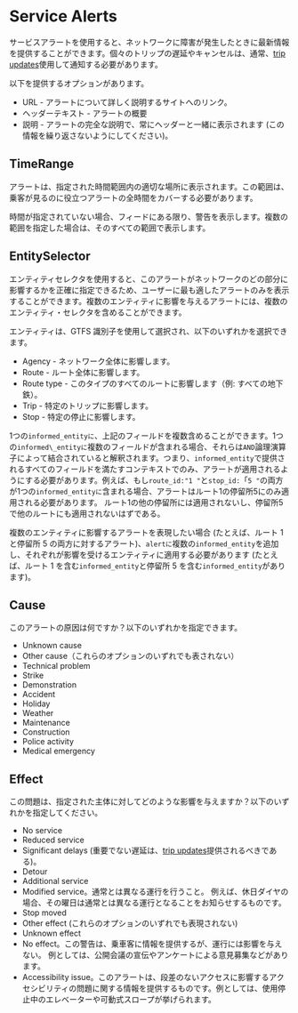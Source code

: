 # Service Alerts

サービスアラートを使用すると、ネットワークに障害が発生したときに最新情報を提供することができます。個々のトリップの遅延やキャンセルは、通常、[trip updates](trip-updates.md)使用して通知する必要があります。

以下を提供するオプションがあります。

*   URL - アラートについて詳しく説明するサイトへのリンク。
*   ヘッダーテキスト - アラートの概要
*   説明 - アラートの完全な説明で、常にヘッダーと一緒に表示されます (この情報を繰り返さないようにしてください)。

## TimeRange

アラートは、指定された時間範囲内の適切な場所に表示されます。この範囲は、乗客が見るのに役立つアラートの全時間をカバーする必要があります。

時間が指定されていない場合、フィードにある限り、警告を表示します。複数の範囲を指定した場合は、そのすべての範囲で表示します。

## EntitySelector

エンティティセレクタを使用すると、このアラートがネットワークのどの部分に影響するかを正確に指定できるため、ユーザーに最も適したアラートのみを表示することができます。複数のエンティティに影響を与えるアラートには、複数のエンティティ・セレクタを含めることができます。

エンティティは、GTFS 識別子を使用して選択され、以下のいずれかを選択できます。

*   Agency - ネットワーク全体に影響します。
*   Route - ルート全体に影響します。
*   Route type - このタイプのすべてのルートに影響します（例: すべての地下鉄）。
*   Trip - 特定のトリップに影響します。
*   Stop - 特定の停止に影響します。

1つの`informed_entityに`、上記のフィールドを複数含めることができます。1つの`informed\_entityに`複数のフィールドが含まれる場合、それらは`AND`論理演算子によって結合されていると解釈されます。つまり、`informed_entity`で提供されるすべてのフィールドを満たすコンテキストでのみ、アラートが適用されるようにする必要があります。例えば、もし`route_id:"1 "`と`stop_id:`「`5 "`の両方が1つの`informed_entityに`含まれる場合、アラートはルート1の停留所5にのみ適用される必要があります。 ルート1の他の停留所には適用されないし、停留所5で他のルートにも適用されないはずである。

複数のエンティティに影響するアラートを表現したい場合 (たとえば、ルート 1 と停留所 5 の両方に対するアラート)、`alertに`複数の`informed_entity`を追加し、それぞれが影響を受けるエンティティに適用する必要があります (たとえば、ルート 1 を含む`informed_entity`と停留所 5 を含む`informed_entity`があります)。

## Cause

このアラートの原因は何ですか？以下のいずれかを指定できます。

*   Unknown cause
*   Other cause（これらのオプションのいずれでも表されない）
*   Technical problem
*   Strike
*   Demonstration
*   Accident
*   Holiday
*   Weather
*   Maintenance
*   Construction
*   Police activity
*   Medical emergency

## Effect

この問題は、指定された主体に対してどのような影響を与えますか？以下のいずれかを指定してください。

*   No service
*   Reduced service
*   Significant delays (重要でない遅延は、[trip updates](trip-updates.md)提供されるべきである)。
*   Detour
*   Additional service
*   Modified service。通常とは異なる運行を行うこと。 例えば、休日ダイヤの場合、その曜日は通常とは異なる運行となることをお知らせするものです。
*   Stop moved
*   Other effect (これらのオプションのいずれでも表現されない)
*   Unknown effect
*   No effect。この警告は、乗車客に情報を提供するが、運行には影響を与えない。 例としては、公開会議の宣伝やアンケートによる意見募集などがあります。
*   Accessibility issue。このアラートは、段差のないアクセスに影響するアクセシビリティの問題に関する情報を提供するものです。例としては、使用停止中のエレベーターや可動式スロープが挙げられます。
